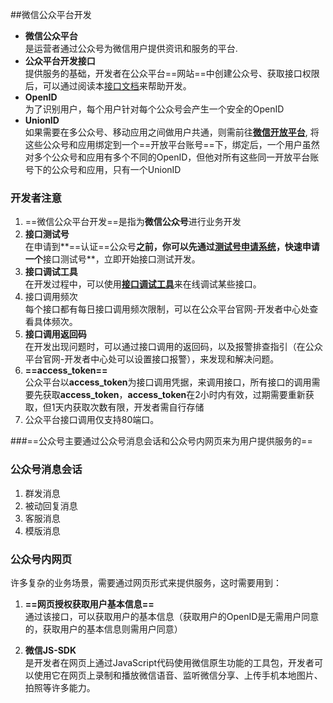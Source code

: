 ##微信公众平台开发
- **微信公众平台**  
  是运营者通过公众号为微信用户提供资讯和服务的平台.  
- **公众平台开发接口**  
  提供服务的基础，开发者在公众平台==网站==中创建公众号、获取接口权限后，可以通过阅读本[接口文档][weixin_doc_id]来帮助开发。  
- **OpenID**  
  为了识别用户，每个用户针对每个公众号会产生一个安全的OpenID
- **UnionID**  
  如果需要在多公众号、移动应用之间做用户共通，则需前往[**微信开放平台**](https://open.weixin.qq.com/), 将这些公众号和应用绑定到一个==开放平台账号==下，绑定后，一个用户虽然对多个公众号和应用有多个不同的OpenID，但他对所有这些同一开放平台账号下的公众号和应用，只有一个UnionID  
  

### 开发者注意  
1. ==微信公众平台开发==是指为**微信公众号**进行业务开发  
2. **接口测试号**  
   在申请到**==认证==公众号**之前，你可以先通过[**测试号申请系统**](https://mp.weixin.qq.com/debug/cgi-bin/sandbox?t=sandbox/login)，快速申请一个**接口测试号**，立即开始接口测试开发。  
3. **接口调试工具**  
   在开发过程中，可以使用[**接口调试工具**](https://mp.weixin.qq.com/debug/)来在线调试某些接口。  
4. 接口调用频次  
   每个接口都有每日接口调用频次限制，可以在公众平台官网-开发者中心处查看具体频次。  
5. **接口调用返回码**  
   在开发出现问题时，可以通过接口调用的返回码，以及报警排查指引（在公众平台官网-开发者中心处可以设置接口报警），来发现和解决问题。  
6. **==access_token==**  
   公众平台以**access_token**为接口调用凭据，来调用接口，所有接口的调用需要先获取**access_token**，**access_token**在2小时内有效，过期需要重新获取，但1天内获取次数有限，开发者需自行存储  
7. 公众平台接口调用仅支持80端口。    


###==公众号主要通过公众号消息会话和公众号内网页来为用户提供服务的==

### 公众号消息会话  
1. 群发消息  
2. 被动回复消息  
3. 客服消息  
4. 模版消息  

### 公众号内网页
许多复杂的业务场景，需要通过网页形式来提供服务，这时需要用到：

1. **==网页授权获取用户基本信息==**  
   通过该接口，可以获取用户的基本信息（获取用户的OpenID是无需用户同意的，获取用户的基本信息则需用户同意）

2. **微信JS-SDK**  
   是开发者在网页上通过JavaScript代码使用微信原生功能的工具包，开发者可以使用它在网页上录制和播放微信语音、监听微信分享、上传手机本地图片、拍照等许多能力。


[weixin_doc_id]: https://developers.weixin.qq.com/doc/